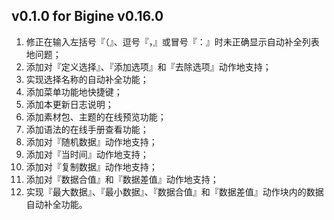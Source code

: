 v0.1.0 for Bigine v0.16.0
---

 1. 修正在输入左括号『（』、逗号『，』或冒号『：』时未正确显示自动补全列表地问题；
 2. 添加对『定义选择』、『添加选项』和『去除选项』动作地支持；
 3. 实现选择名称的自动补全功能；
 4. 添加菜单功能地快捷键；
 5. 添加本更新日志说明；
 6. 添加素材包、主题的在线预览功能；
 7. 添加语法的在线手册查看功能；
 8. 添加对『随机数据』动作地支持；
 9. 添加对『当时间』动作地支持；
10. 添加对『复制数据』动作地支持；
11. 添加对『数据合值』和『数据差值』动作地支持；
12. 实现『最大数据』、『最小数据』、『数据合值』和『数据差值』动作块内的数据自动补全功能。
